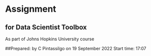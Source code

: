 # Assignment
## for Data Scientist Toolbox
As part of Johns Hopkins University course

##Prepared:
by C Pintassilgo
on 19 September 2022
Start time: 17:07
